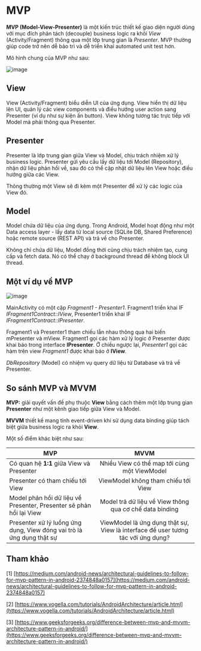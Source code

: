 # MVP

**MVP (Model-View-Presenter)** là một kiến trúc thiết kế giao diện người dùng với mục đích phân tách (decouple) business logic ra khỏi *View* (Activity/Fragment) thông qua một lớp trung gian là *Presenter*. MVP thường giúp code trở nên dễ bảo trì và dễ triển khai automated unit test hơn.

Mô hình chung của MVP như sau:

![image](https://user-images.githubusercontent.com/27339791/112962869-0966dc00-9171-11eb-8602-5afdd3f28acb.png)

## View
View (Activity/Fragment) biểu diễn UI của ứng dụng. View hiển thị dữ liệu lên UI, quản lý các view components và điều hướng user action sang Presenter (ví dụ như sự kiện ấn button). View không tương tác trực tiếp với Model mà phải thông qua Presenter.

## Presenter
Presenter là lớp trung gian giữa View và Model, chịu trách nhiệm xử lý business logic. Presenter gửi yêu cầu lấy dữ liệu tới Model (Repository), nhận dữ liệu phản hồi về, sau đó có thể cập nhật dữ liệu lên View hoặc điều hướng giữa các View.

Thông thường một View sẽ đi kèm một Presenter để xử lý các logic của View đó.

## Model
Model chứa dữ liệu của ứng dụng. Trong Android, Model hoạt động như một Data access layer - lấy data từ local source (SQLite DB, Shared Preference) hoặc remote source (REST API) và trả về cho Presenter.

Không chỉ chứa dữ liệu, Model đồng thời cũng chịu trách nhiệm tạo, cung cấp và fetch data. Nó có thể chạy ở background thread để không block UI thread.

## Một ví dụ về MVP

![image](https://user-images.githubusercontent.com/27339791/113280296-49af9100-930e-11eb-850a-7d5b9df980c2.png)

MainActivity có một cặp *Fragment1 - Presenter1*. Fragment1 triển khai IF *IFragment1Contract::IView*, Presenter1 triển khai IF *IFragment1Contract::IPresenter*.

Fragment1 và Presenter1 tham chiếu lẫn nhau thông qua hai biến mPresenter và mView. Fragment1 gọi các hàm xử lý logic ở Presenter được khai báo trong interface **IPresenter**. Ở chiều ngược lại, *Presenter1* gọi các hàm trên view *Fragment1* được khai báo ở **IView**.

*DbRepository* (Model) có nhiệm vụ query dữ liệu từ Database và trả về Presenter.

## So sánh MVP và MVVM

**MVP:** giải quyết vấn đề phụ thuộc **View** bằng cách thêm một lớp trung gian **Presenter** như một kênh giao tiếp giữa View và Model.

**MVVM** thiết kế mang tính event-driven khi sử dụng data binding giúp tách biệt giữa business logic ra khỏi **View**. 

Một số điểm khác biệt như sau:

| MVP | MVVM |
| --- |:----:|
| Có quan hệ **1:1** giữa View và Presenter | Nhiều View có thể map tới cùng một ViewModel |
| Presenter có tham chiếu tới View | ViewModel không tham chiếu tới View |
| Model phản hồi dữ liệu về Presenter, Presenter sẽ phản hồi lại View | Model trả dữ liệu về View thông qua cơ chế data binding |
| Presenter xử lý luồng ứng dụng, View đóng vai trò là ứng dụng thật sự | ViewModel là ứng dụng thật sự, View là interface để user tương tác với ứng dụng? |


## Tham khảo

[1] [https://medium.com/android-news/architectural-guidelines-to-follow-for-mvp-pattern-in-android-2374848a0157](https://medium.com/android-news/architectural-guidelines-to-follow-for-mvp-pattern-in-android-2374848a0157)

[2] [https://www.vogella.com/tutorials/AndroidArchitecture/article.html](https://www.vogella.com/tutorials/AndroidArchitecture/article.html)

[3] [https://www.geeksforgeeks.org/difference-between-mvp-and-mvvm-architecture-pattern-in-android/](https://www.geeksforgeeks.org/difference-between-mvp-and-mvvm-architecture-pattern-in-android/)
